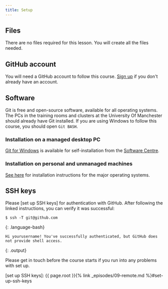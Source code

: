 ```yaml
---
title: Setup
---
```

## Files
There are no files required for this lesson. You will create all the files needed.

## GitHub account
You will need a GitHub account to follow this course.
[Sign up][GitHub] if you don't already have an account.


## Software
Git is free and open-source software, available for all operating systems.
The PCs in the training rooms and clusters at the University Of Manchester should already have Git installed.
If you are using Windows to follow this course, you should open `Git BASH`.

### Installation on a managed desktop PC
[Git for Windows](https://git-for-windows.github.io/) is available for self-installation from the
[Software Centre](https://supportcentre.manchester.ac.uk/ServiceDesk.WebAccess/wd/object/open.rails?class_name=Knowledge.Article&key=2713eff4-2720-4db8-a1f6-a4bbb0d70cab).

### Installation on personal and unmanaged machines
[See here](https://git-scm.com/book/en/v2/Getting-Started-Installing-Git) for installation instructions
for the major operating systems.

## SSH keys
Please [set up SSH keys] for authentication with GitHub.
After following the linked instructions, you can verify it was successful:

~~~
$ ssh -T git@github.com
~~~
{: .language-bash}

~~~
Hi yourusername! You've successfully authenticated, but GitHub does not provide shell access.
~~~
{: .output}

Please get in touch before the course starts if you run into any problems with set up.

[GitHub]: https://github.com/
[set up SSH keys]: {{ page.root }}{% link _episodes/09-remote.md %}#set-up-ssh-keys
